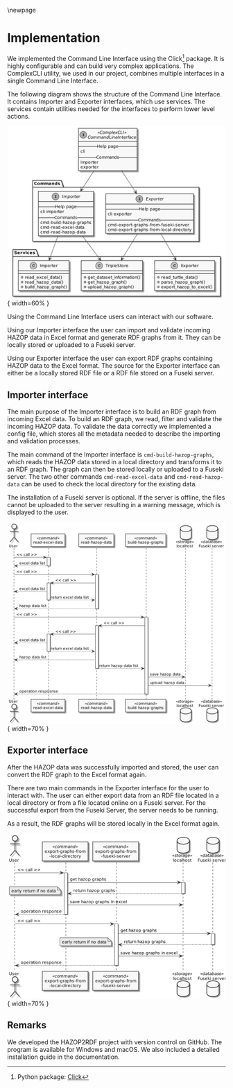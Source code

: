 \newpage

# Implementation

We implemented the Command Line Interface using the Click[^Click] package. It is highly configurable and can build very complex applications. The ComplexCLI utility, we used in our project, combines multiple interfaces in a single Command Line Interface.

The following diagram shows the structure of the Command Line Interface. It contains Importer and Exporter interfaces, which use services. The services contain utilities needed for the interfaces to perform lower level actions.

![Structure Command Line Interface](plantuml/cli_structure.png){ width=60% }

Using the Command Line Interface users can interact with our software.

Using our Importer interface the user can import and validate incoming HAZOP data in Excel format and generate RDF graphs from it. They can be locally stored or uploaded to a Fuseki server.

Using our Exporter interface the user can export RDF graphs containing HAZOP data to the Excel format. The source for the Exporter interface can either be a locally stored RDF file or a RDF file stored on a Fuseki server.

## Importer interface

The main purpose of the Importer interface is to build an RDF graph from incoming Excel data. To build an RDF graph, we read, filter and validate the incoming HAZOP data. To validate the data correctly we implemented a config file, which stores all the metadata needed to describe the importing and validation processes.

The main command of the Importer interface is `cmd-build-hazop-graphs`, which reads the HAZOP data stored in a local directory and transforms it to an RDF graph. The graph can then be stored locally or uploaded to a Fuseki server. The two other commands `cmd-read-excel-data` and `cmd-read-hazop-data` can be used to check the local directory for the existing data.

The installation of a Fuseki server is optional. If the server is offline, the files cannot be uploaded to the server resulting in a warning message, which is displayed to the user.

![Sequence diagram Importer interface](plantuml/sequence_importer.png){ width=70% }

## Exporter interface

After the HAZOP data was successfully imported and stored, the user can convert the RDF graph to the Excel format again.

There are two main commands in the Exporter interface for the user to interact with. The user can either export data from an RDF file located in a local directory or from a file located online on a Fuseki server. For the successful export from the Fuseki Server, the server needs to be running.

As a result, the RDF graphs will be stored locally in the Excel format again.

![Sequence diagram Exporter interface](plantuml/sequence_exporter.png){ width=70% }

## Remarks

We developed the HAZOP2RDF project with version control on GitHub. The program is available for Windows and macOS. We also included a detailed installation guide in the documentation.

[^Click]: Python package: [Click](https://click.palletsprojects.com/en/8.0.x/)
